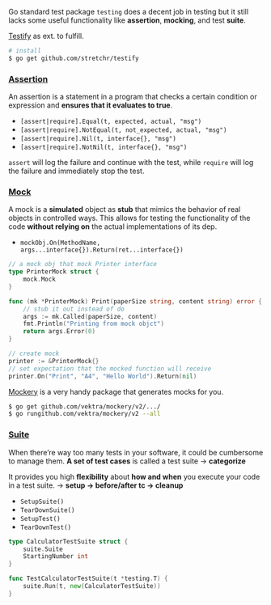 Go standard test package `testing` does a decent job in testing but it still lacks some useful functionality like **assertion**, **mocking**, and test **suite**.

[Testify](https://github.com/stretchr/testify) as ext. to fulfill.

```bash
# install
$ go get github.com/stretchr/testify
```

### [Assertion](https://github.com/stretchr/testify?tab=readme-ov-file#assert-package)

An assertion is a statement in a program that checks a certain condition or expression and **ensures that it evaluates to true**.

- `[assert|require].Equal(t, expected, actual, "msg")`
- `[assert|require].NotEqual(t, not_expected, actual, "msg")`
- `[assert|require].Nil(t, interface{}, "msg")`
- `[assert|require].NotNil(t, interface{}, "msg")`

`assert` will log the failure and continue with the test, while `require` will log the failure and immediately stop the test.

### [Mock](https://github.com/stretchr/testify?tab=readme-ov-file#mock-package)

A mock is a **simulated** object as **stub** that mimics the behavior of real objects in controlled ways. This allows for testing the functionality of the code **without relying on** the actual implementations of its dep.

- `mockObj.On(MethodName, args...interface{}).Return(ret...interface{})`

```go
// a mock obj that mock Printer interface
type PrinterMock struct {
	mock.Mock
}

func (mk *PrinterMock) Print(paperSize string, content string) error {
	// stub it out instead of do
    args := mk.Called(paperSize, content)
	fmt.Println("Printing from mock objct")
	return args.Error(0)
}
```

```go
// create mock
printer := &PrinterMock{}
// set expectation that the mocked function will receive
printer.On("Print", "A4", "Hello World").Return(nil)
```

[Mockery](https://github.com/vektra/mockery) is a very handy package that generates mocks for you.

```bash
$ go get github.com/vektra/mockery/v2/.../
$ go rungithub.com/vektra/mockery/v2 --all
```

### [Suite](https://github.com/stretchr/testify?tab=readme-ov-file#suite-package)

When there’re way too many tests in your software, it could be cumbersome to manage them. **A set of test cases** is called a test suite → **categorize**

It provides you high **flexibility** about **how and when** you execute your code in a test suite. → **setup → before/after tc → cleanup**

- `SetupSuite()`
- `TearDownSuite()`
- `SetupTest()`
- `TearDownTest()`

```go
type CalculatorTestSuite struct {
	suite.Suite
	StartingNumber int
}

func TestCalculatorTestSuite(t *testing.T) {
	suite.Run(t, new(CalculatorTestSuite))
}
```